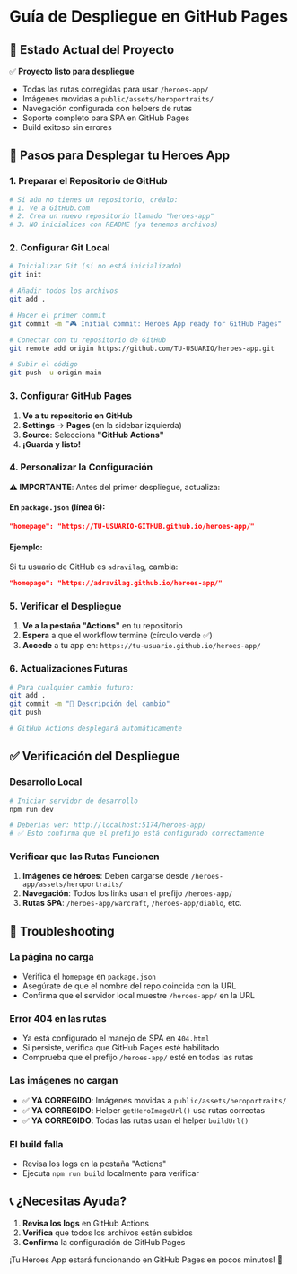 # Guía de Despliegue en GitHub Pages

## 🎯 Estado Actual del Proyecto

✅ **Proyecto listo para despliegue**
- Todas las rutas corregidas para usar `/heroes-app/`
- Imágenes movidas a `public/assets/heroportraits/`
- Navegación configurada con helpers de rutas
- Soporte completo para SPA en GitHub Pages
- Build exitoso sin errores

## 🚀 Pasos para Desplegar tu Heroes App

### 1. Preparar el Repositorio de GitHub

```bash
# Si aún no tienes un repositorio, créalo:
# 1. Ve a GitHub.com
# 2. Crea un nuevo repositorio llamado "heroes-app"
# 3. NO inicialices con README (ya tenemos archivos)
```

### 2. Configurar Git Local

```bash
# Inicializar Git (si no está inicializado)
git init

# Añadir todos los archivos
git add .

# Hacer el primer commit
git commit -m "🎮 Initial commit: Heroes App ready for GitHub Pages"

# Conectar con tu repositorio de GitHub
git remote add origin https://github.com/TU-USUARIO/heroes-app.git

# Subir el código
git push -u origin main
```

### 3. Configurar GitHub Pages

1. **Ve a tu repositorio en GitHub**
2. **Settings** → **Pages** (en la sidebar izquierda)
3. **Source**: Selecciona **"GitHub Actions"**
4. **¡Guarda y listo!**

### 4. Personalizar la Configuración

**⚠️ IMPORTANTE**: Antes del primer despliegue, actualiza:

#### En `package.json` (línea 6):
```json
"homepage": "https://TU-USUARIO-GITHUB.github.io/heroes-app/"
```

#### Ejemplo:
Si tu usuario de GitHub es `adravilag`, cambia:
```json
"homepage": "https://adravilag.github.io/heroes-app/"
```

### 5. Verificar el Despliegue

1. **Ve a la pestaña "Actions"** en tu repositorio
2. **Espera** a que el workflow termine (círculo verde ✅)
3. **Accede** a tu app en: `https://tu-usuario.github.io/heroes-app/`

### 6. Actualizaciones Futuras

```bash
# Para cualquier cambio futuro:
git add .
git commit -m "📝 Descripción del cambio"
git push

# GitHub Actions desplegará automáticamente
```

## ✅ Verificación del Despliegue

### Desarrollo Local
```bash
# Iniciar servidor de desarrollo
npm run dev

# Deberías ver: http://localhost:5174/heroes-app/
# ✅ Esto confirma que el prefijo está configurado correctamente
```

### Verificar que las Rutas Funcionen
1. **Imágenes de héroes**: Deben cargarse desde `/heroes-app/assets/heroportraits/`
2. **Navegación**: Todos los links usan el prefijo `/heroes-app/`
3. **Rutas SPA**: `/heroes-app/warcraft`, `/heroes-app/diablo`, etc.

## 🔧 Troubleshooting

### La página no carga
- Verifica el `homepage` en `package.json`
- Asegúrate de que el nombre del repo coincida con la URL
- Confirma que el servidor local muestre `/heroes-app/` en la URL

### Error 404 en las rutas
- Ya está configurado el manejo de SPA en `404.html`
- Si persiste, verifica que GitHub Pages esté habilitado
- Comprueba que el prefijo `/heroes-app/` esté en todas las rutas

### Las imágenes no cargan
- ✅ **YA CORREGIDO**: Imágenes movidas a `public/assets/heroportraits/`
- ✅ **YA CORREGIDO**: Helper `getHeroImageUrl()` usa rutas correctas
- ✅ **YA CORREGIDO**: Todas las rutas usan el helper `buildUrl()`

### El build falla
- Revisa los logs en la pestaña "Actions"
- Ejecuta `npm run build` localmente para verificar

## 📞 ¿Necesitas Ayuda?

1. **Revisa los logs** en GitHub Actions
2. **Verifica** que todos los archivos estén subidos
3. **Confirma** la configuración de GitHub Pages

¡Tu Heroes App estará funcionando en GitHub Pages en pocos minutos! 🎉
